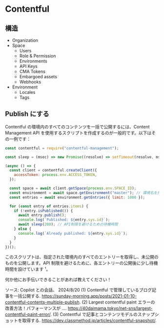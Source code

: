 # Contentful

## 構造

- Organization
- Space
  - Users
  - Role & Permission
  - Environments
  - API Keys
  - CMA Tokens
  - Embargoed assets
  - Webhooks
- Environment
  - Locales
  - Tags

## Publish にする

Contentful の環境内のすべてのコンテンツを一括で公開するには、Content Management API を使用するスクリプトを作成するのが一般的です。以下はその一例です：

```javascript
const contentful = require("contentful-management");

const sleep = (msec) => new Promise((resolve) => setTimeout(resolve, msec));

(async () => {
  const client = contentful.createClient({
    accessToken: process.env.ACCESS_TOKEN,
  });

  const space = await client.getSpace(process.env.SPACE_ID);
  const environment = await space.getEnvironment("master"); // 環境名を指定
  const entries = await environment.getEntries({ limit: 1000 });

  for (const entry of entries.items) {
    if (!entry.isPublished()) {
      await entry.publish();
      console.log(`Published: ${entry.sys.id}`);
      await sleep(200); // API制限を避けるための待機時間
    } else {
      console.log(`Already published: ${entry.sys.id}`);
    }
  }
})();
```

このスクリプトは、指定された環境内のすべてのエントリーを取得し、未公開のものを公開します。API 制限を避けるために、各エントリーの公開後に少し待機時間を設けています ¹。

何か他にお手伝いできることがあれば教えてください！

ソース: Copilot との会話、 2024/8/20
(1) Contentful で管理しているブログ記事を一括公開する. https://sunday-morning.app/posts/2021-01-10-contentful-contents-multiple-publish.
(2) Largest contentful paint エラーの改善方法！パフォーマンスが .... https://40daimama.tokyo/net-sns/largest-contentful-paint-error/.
(3) Contentful で記事とコンテンツモデルのスナップショットを取得する. https://dev.classmethod.jp/articles/contentful-snapshot/.
